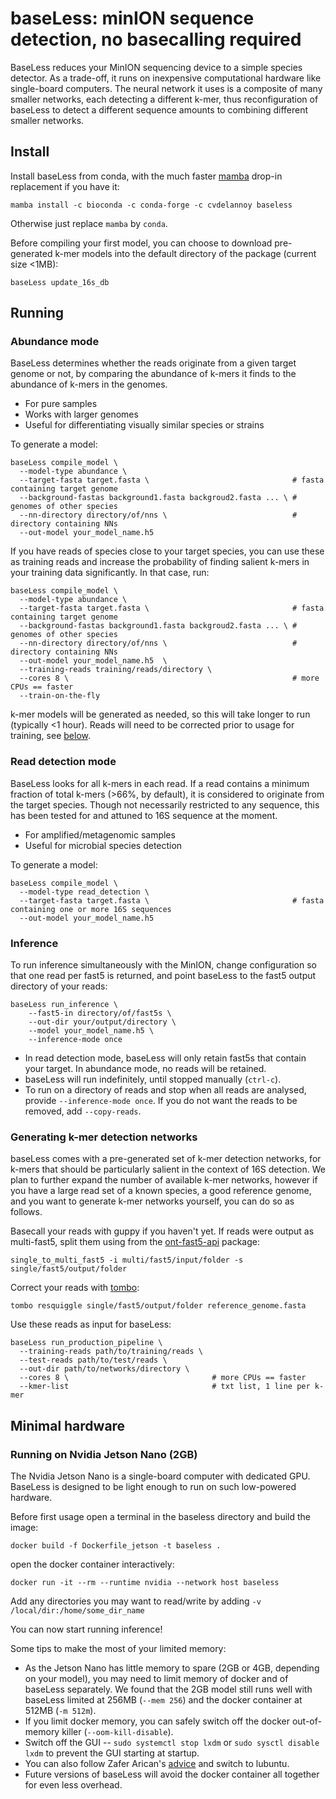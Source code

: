 # baseLess: minION sequence detection, no basecalling required
BaseLess reduces your MinION sequencing device to a simple species detector. As a trade-off, it runs on inexpensive computational hardware like single-board computers. The neural network it uses is a composite of many smaller networks, each detecting a different k-mer, thus reconfiguration of baseLess to detect a different sequence amounts to combining different smaller networks. 

## Install
Install baseLess from conda, with the much faster [mamba](https://anaconda.org/conda-forge/mamba) drop-in replacement if you have it: 
```shell
mamba install -c bioconda -c conda-forge -c cvdelannoy baseless
```
Otherwise just replace `mamba` by `conda`.  

Before compiling your first model, you can choose to download pre-generated k-mer models into the default directory of the package (current size <1MB):
```shell
baseLess update_16s_db
```

## Running
### Abundance mode
BaseLess determines whether the reads originate from a given target genome or not, by comparing the abundance of k-mers it finds to the abundance of k-mers in the genomes.
- For pure samples
- Works with larger genomes
- Useful for differentiating visually similar species or strains

To generate a model:
```
baseLess compile_model \
  --model-type abundance \
  --target-fasta target.fasta \                                # fasta containing target genome
  --background-fastas background1.fasta backgroud2.fasta ... \ # genomes of other species
  --nn-directory directory/of/nns \                            # directory containing NNs
  --out-model your_model_name.h5
```

If you have reads of species close to your target species, you can use these as training reads and increase the probability of finding salient k-mers in your training data significantly. In that case, run:
```
baseLess compile_model \
  --model-type abundance \
  --target-fasta target.fasta \                                # fasta containing target genome
  --background-fastas background1.fasta backgroud2.fasta ... \ # genomes of other species
  --nn-directory directory/of/nns \                            # directory containing NNs
  --out-model your_model_name.h5  \
  --training-reads training/reads/directory \
  --cores 8 \                                                  # more CPUs == faster
  --train-on-the-fly
```
k-mer models will be generated as needed, so this will take longer to run (typically <1 hour). Reads will need to be corrected prior to usage for training, see [below](#Generating-k-mer-detection-networks).

### Read detection mode
BaseLess looks for all k-mers in each read. If a read contains a minimum fraction of total k-mers (>66%, by default), it is considered to originate from the target species. Though not necessarily restricted to any sequence, this has been tested for and attuned to 16S sequence at the moment.
- For amplified/metagenomic samples
- Useful for microbial species detection

To generate a model:
```
baseLess compile_model \
  --model-type read_detection \
  --target-fasta target.fasta \                                # fasta containing one or more 16S sequences
  --out-model your_model_name.h5
```

### Inference
To run inference simultaneously with the MinION, change configuration so that one read per fast5 is returned, and point baseLess to the fast5 output directory of your reads:
```
baseLess run_inference \
    --fast5-in directory/of/fast5s \ 
    --out-dir your/output/directory \
    --model your_model_name.h5 \
    --inference-mode once
```
- In read detection mode, baseLess will only retain fast5s that contain your target. In abundance mode, no reads will be retained.
- baseLess will run indefinitely, until stopped manually (`ctrl-c`).
- To run on a directory of reads and stop when all reads are analysed, provide `--inference-mode once`. If you do not want the reads to be removed, add `--copy-reads`.

### Generating k-mer detection networks
baseLess comes with a pre-generated set of k-mer detection networks, for k-mers that should be particularly salient in the context of 16S detection. We plan to further expand the number of available k-mer networks, however if you have a large read set of a known species, a good reference genome, and you want to generate k-mer networks yourself, you can do so as follows.

Basecall your reads with guppy if you haven't yet. If reads were output as multi-fast5, split them using from the [ont-fast5-api](https://pypi.org/project/ont-fast5-api/) package:
```
single_to_multi_fast5 -i multi/fast5/input/folder -s single/fast5/output/folder
```

Correct your reads with [tombo](https://anaconda.org/bioconda/ont-tombo):
```
tombo resquiggle single/fast5/output/folder reference_genome.fasta
```

Use these reads as input for baseLess:
```
baseLess run_production_pipeline \
  --training-reads path/to/training/reads \
  --test-reads path/to/test/reads \
  --out-dir path/to/networks/directory \
  --cores 8 \                                # more CPUs == faster
  --kmer-list                                # txt list, 1 line per k-mer
```

## Minimal hardware
### Running on Nvidia Jetson Nano (2GB)
The Nvidia Jetson Nano is a single-board computer with dedicated GPU. BaseLess is designed to be light enough to run on such low-powered hardware. 

Before first usage open a terminal in the baseless directory and build the image:

```shell
docker build -f Dockerfile_jetson -t baseless .
```

open the docker container interactively:
```shell
docker run -it --rm --runtime nvidia --network host baseless
```
Add any directories you may want to read/write by adding `-v /local/dir:/home/some_dir_name `

You can now start running inference!

Some tips to make the most of your limited memory:
- As the Jetson Nano has little memory to spare (2GB or 4GB, depending on your model), you may need to limit memory of docker and of baseLess separately.  We found that the 2GB model still runs well with baseLess limited at 256MB (`--mem 256`) and the docker container at 512MB (`-m 512m`).
- If you limit docker memory, you can safely switch off the docker out-of-memory killer (`--oom-kill-disable`).
- Switch off the GUI -- `sudo systemctl stop lxdm` or `sudo sysctl disable lxdm` to prevent the GUI starting at startup. 
- You can also follow Zafer Arican's [advice](https://www.zaferarican.com/post/how-to-save-1gb-memory-on-jetson-nano-by-installing-lubuntu-desktop) and switch to lubuntu.
- Future versions of baseLess will avoid the docker container all together for even less overhead.

